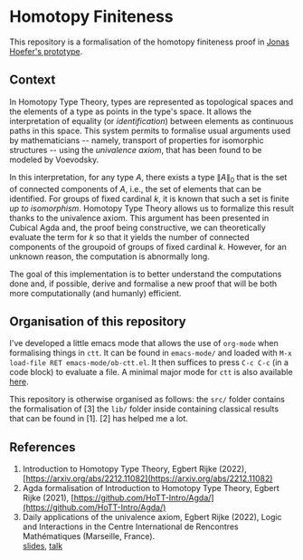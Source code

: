 # Homotopy Finiteness

This repository is a formalisation of the homotopy finiteness proof in [Jonas Hoefer's
prototype](https://github.com/JonasHoefer/poset-type-theory/).

## Context

In Homotopy Type Theory, types are represented as topological spaces and the elements of a type as
points in the type's space. It allows the interpretation of equality (or *identification*) between
elements as continuous paths in this space. This system permits to formalise usual arguments used by
mathematicians -- namely, transport of properties for isomorphic structures -- using the *univalence
axiom*, that has been found to be modeled by Voevodsky.

In this interpretation, for any type $A$, there exists a type $\|A\|_0$ that is the set of connected
components of $A$, i.e., the set of elements that can be identified. For groups of fixed cardinal
$k$, it is known that such a set is finite *up to isomorphism*. Homotopy Type Theory allows us to
formalize this result thanks to the univalence axiom. This argument has been presented in Cubical
Agda and, the proof being constructive, we can theoretically evaluate the term for $k$ so that it
yields the number of connected components of the groupoid of groups of fixed cardinal $k$. However,
for an unknown reason, the computation is abnormally long.

The goal of this implementation is to better understand the computations done and, if possible,
derive and formalise a new proof that will be both more computationally (and humanly) efficient.

## Organisation of this repository

I've developed a little emacs mode that allows the use of `org-mode` when formalising things in
`ctt`. It can be found in `emacs-mode/` and loaded with `M-x load-file RET
emacs-mode/ob-ctt.el`. It then suffices to press `C-c C-c` (in a code block) to evaluate a file. A
minimal major mode for `ctt` is also available [here](https://github.com/JonasHoefer/poset-type-theory/blob/main/ctt-mode.el).

This repository is otherwise organised as follows: the `src/` folder contains the formalisation of [3]
the `lib/` folder inside containing classical results that can be found in [1]. [2] has helped me a
lot.

## References

1. Introduction to Homotopy Type Theory, Egbert Rijke (2022),
	[https://arxiv.org/abs/2212.11082](https://arxiv.org/abs/2212.11082)
2. Agda formalisation of Introduction to Homotopy Type Theory, Egbert Rijke (2021),
   [https://github.com/HoTT-Intro/Agda/](https://github.com/HoTT-Intro/Agda/)
3. Daily applications of the univalence axiom, Egbert Rijke (2022), Logic and Interactions in the
   Centre International de Rencontres Mathématiques (Marseille, France).  
   [slides](https://www.cirm-math.fr/RepOrga/2689/Slides/s_rijke_3.pdf),
   [talk](https://www.youtube.com/watch?v=C9Lr_D6FyWw)
